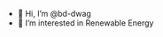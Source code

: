 - 👋 Hi, I’m @bd-dwag
- 👀 I’m interested in Renewable Energy 

<!---
bd-dwag/bd-dwag is a ✨ special ✨ repository because its `README.md` (this file) appears on your GitHub profile.
You can click the Preview link to take a look at your changes.
--->
